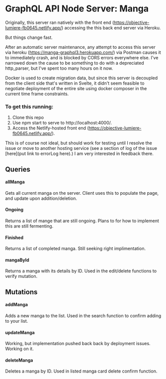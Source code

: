 # GraphQL API Node Server: Manga

Originally, this server ran natively with the front end (https://objective-lumiere-fb0645.netlify.app/) accessing the this back end server via Heroku.

But things change fast.

After an automatic server maintenance, any attempt to access this server via heroku (https://manga-graphql3.herokuapp.com/) via Postman causes it to immediately crash, and is blocked by CORS errors everywhere else. I've narrowed down the cause to be something to do with a depreciated http_parser, but I've spent too many hours on it now.

Docker is used to create migration data, but since this server is decoupled from the client side that's written in Svelte, it didn't seem feasible to negotiate deployment of the entire site using docker composer in the current time frame constraints.

### To get this running: 

1. Clone this repo  
2. Use npm start to serve to http://localhost:4000/.
3. Access the Netlify-hosted front end (https://objective-lumiere-fb0645.netlify.app/).  

This is of course not ideal, but should work for testing until I resolve the issue or move to another hosting service (see a section of log of the issue [here](put link to errorLog here).) I am very interested in feedback there.

## Queries

#### allManga

Gets all current manga on the server. Client uses this to populate the page, and update upon addition/deletion.

#### Ongoing

Returns a list of mange that are still ongoing. Plans to for how to implement this are still fermenting.

#### Finished

Returns a list of completed manga. Still seeking right implimentation.

#### mangaById

Returns a manga with its details by ID. Used in the edit/delete functions to verify mutation.

## Mutations

#### addManga

Adds a new manga to the list. Used in the search function to confirm adding to your list.

#### updateManga

Working, but implementation pushed back back by deployment issues. Working on it.

#### deleteManga

Deletes a manga by ID. Used in listed manga card delete confirm function.
